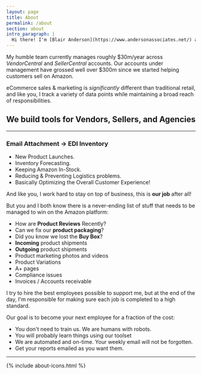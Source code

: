 ```yaml
---
layout: page
title: About
permalink: /about
section: about
intro_paragraph: |
  Hi there! I'm [Blair Anderson](https://www.andersonassociates.net/) and like you, I'm responsible for pushing Amazon **sales** _(and profits)_ up and to the right on <u style="color: orange;">Amazon</u>!
---
```


My humble team currently manages roughly $30m/year across _VendorCentral_ and _SellerCentral_ accounts. Our accounts under management have grossed well over $300m since we started helping customers sell on Amazon.

eCommerce sales & marketing is _significantly_ different than traditional retail, and like you, I track a variety of data points while maintaining a broad reach of responsibilities.

## We build tools for Vendors, Sellers, and Agencies

---

### **Email Attachment** -> **EDI Inventory**

- New Product Launches.
- Inventory Forecasting.
- Keeping <span class="underline amazon"><span class="near-black">Amazon</span></span> <span class="fw9">In-Stock</span>.
- Reducing & Preventing Logistics problems.
- Basically Optimizing the Overall Customer Experience!

And like you, I work hard to stay on top of business, this is **our job** after all!

But you and I both know there is a never-ending list of stuff that needs to be managed to win on the <span class="underline amazon"><span class="near-black">Amazon</span></span> platform:

- How are **Product Reviews** Recently?
- Can we fix our **product packaging**?
- Did you know we lost the **Buy Box**?
- **Incoming** product shipments
- **Outgoing** product shipments
- Product marketing photos and videos
- Product Variations
- A+ pages
- Compliance issues
- Invoices / Accounts receivable

I try to hire the best employees possible to support me, but at the end of the day, I'm responsible for making sure each job is completed to a high standard.

Our goal is to become your next employee for a fraction of the cost:

- You don't need to train us. We are humans with robots.
- You will probably learn things using our toolset
- We are automated and on-time. Your weekly email will not be forgotten.
- Get your reports emailed as you want them.

---

{% include about-icons.html %}
